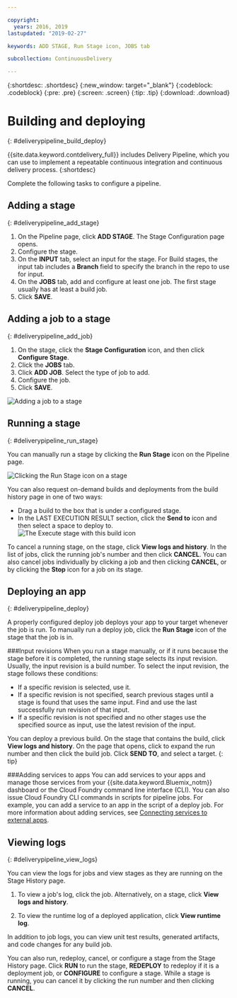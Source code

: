 ```yaml
---

copyright:
  years: 2016, 2019
lastupdated: "2019-02-27"

keywords: ADD STAGE, Run Stage icon, JOBS tab

subcollection: ContinuousDelivery

---
```

<!-- Copyright info at top of file: REQUIRED
    The copyright info is YAML content that must occur at the top of the MD file, before attributes are listed.
    It must be surrounded by 3 dashes.
    The value "years" can contain just one year or a two years separated by a comma. (years: 2014, 2016)
    Indentation as per the previous template must be preserved.
-->

{:shortdesc: .shortdesc}
{:new_window: target="_blank"}
{:codeblock: .codeblock}
{:pre: .pre}
{:screen: .screen}
{:tip: .tip}
{:download: .download}

# Building and deploying
{: #deliverypipeline_build_deploy}

{{site.data.keyword.contdelivery_full}} includes Delivery Pipeline, which you can use to implement a repeatable continuous integration and continuous delivery process.
{:shortdesc}

Complete the following tasks to configure a pipeline.

## Adding a stage
{: #deliverypipeline_add_stage}

1. On the Pipeline page, click **ADD STAGE**. The Stage Configuration page opens.
2. Configure the stage.
  1. On the **INPUT** tab, select an input for the stage.  For Build stages, the input tab includes a **Branch** field to specify the branch in the repo to use for input.
  2. On the **JOBS** tab, add and configure at least one job. The first stage usually has at least a build job.
3. Click **SAVE**.

## Adding a job to a stage
{: #deliverypipeline_add_job}

1. On the stage, click the **Stage Configuration** icon, and then click **Configure Stage**.
2. Click the **JOBS** tab.
3. Click **ADD JOB**. Select the type of job to add.
4. Configure the job.
5. Click **SAVE**.

![Adding a job to a stage](images/AddJob2.png)

## Running a stage
{: #deliverypipeline_run_stage}

You can manually run a stage by clicking the **Run Stage** icon on the Pipeline page.

![Clicking the Run Stage icon on a stage](images/RunStage.png)

You can also request on-demand builds and deployments from the build history page in one of two ways:
* Drag a build to the box that is under a configured stage.
* In the LAST EXECUTION RESULT section, click the **Send to** icon and then select a space to deploy to.
  ![The Execute stage with this build icon](images/deploy_to.png)

To cancel a running stage, on the stage, click **View logs and history**. In the list of jobs, click the running job's number and then click **CANCEL**. You can also cancel jobs individually by clicking a job and then clicking **CANCEL**, or by clicking the **Stop** icon for a job on its stage.

## Deploying an app
{: #deliverypipeline_deploy}

A properly configured deploy job deploys your app to your target whenever the job is run. To manually run a deploy job, click the **Run Stage** icon of the stage that the job is in.

###Input revisions
When you run a stage manually, or if it runs because the stage before it is completed, the running stage selects its input revision. Usually, the input revision is a build number. To select the input revision, the stage follows these conditions:

* If a specific revision is selected, use it.
* If a specific revision is not specified, search previous stages until a stage is found that uses the same input. Find and use the last successfully run revision of that input.
* If a specific revision is not specified and no other stages use the specified source as input, use the latest revision of the input.

You can deploy a previous build. On the stage that contains the build, click **View logs and history**. On the page that opens, click to expand the run number and then click the build job. Click **SEND TO**, and select a target.
{: tip}

###Adding services to apps
You can add services to your apps and manage those services from your {{site.data.keyword.Bluemix_notm}} dashboard or the Cloud Foundry command line interface (CLI). You can also issue Cloud Foundry CLI commands in scripts for pipeline jobs. For example, you can add a service to an app in the script of a deploy job. For more information about adding services, see [Connecting services to external apps](/docs/resources?topic=resources-externalapp).

## Viewing logs
{: #deliverypipeline_view_logs}

You can view the logs for jobs and view stages as they are running on the Stage History page.

1. To view a job's log, click the job. Alternatively, on a stage, click **View logs and history**.

2. To view the runtime log of a deployed application, click **View runtime log**.

In addition to job logs, you can view unit test results, generated artifacts, and code changes for any build job.

You can also run, redeploy, cancel, or configure a stage from the Stage History page. Click **RUN** to run the stage, **REDEPLOY** to redeploy if it is a deployment job, or **CONFIGURE** to configure a stage. While a stage is running, you can cancel it by clicking the run number and then clicking **CANCEL**.
